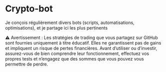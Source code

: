 # Crypto-bot
Je conçois régulièrement divers bots (scripts, automatisations, optimisations), et je partage ici les plus pertinents


⚠️ Avertissement :
Les stratégies de trading que vous partagez sur GitHub sont fournies uniquement à titre éducatif. Elles ne garantissent pas de gains et impliquent un risque de pertes financières. Avant d’utiliser ou d’investir, assurez-vous de bien comprendre leur fonctionnement, effectuez vos propres tests et n’engagez que des sommes que vous pouvez vous permettre de perdre.
